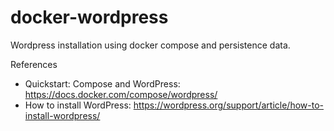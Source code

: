 # docker-wordpress
Wordpress installation using docker compose and persistence data.

References
- Quickstart: Compose and WordPress: https://docs.docker.com/compose/wordpress/
- How to install WordPress: https://wordpress.org/support/article/how-to-install-wordpress/